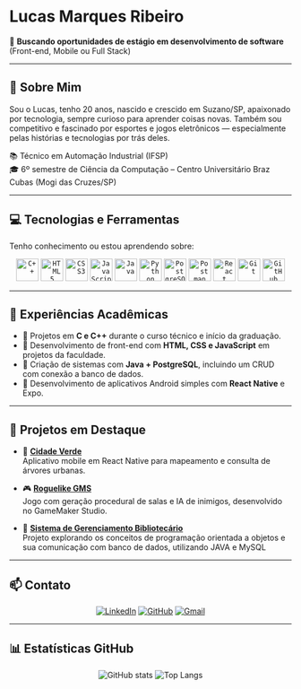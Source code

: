 # Lucas Marques Ribeiro

🎯 **Buscando oportunidades de estágio em desenvolvimento de software** (Front-end, Mobile ou Full Stack)

---

## 👋 Sobre Mim

Sou o Lucas, tenho 20 anos, nascido e crescido em Suzano/SP, apaixonado por tecnologia, sempre curioso para aprender coisas novas. Também sou competitivo e fascinado por esportes e jogos eletrônicos — especialmente pelas histórias e tecnologias por trás deles.

📚 Técnico em Automação Industrial (IFSP)  
🎓 6º semestre de Ciência da Computação – Centro Universitário Braz Cubas (Mogi das Cruzes/SP)

---

## 💻 Tecnologias e Ferramentas

Tenho conhecimento ou estou aprendendo sobre:

<p align="center">
  <code><img width="40px" src="https://cdn.jsdelivr.net/gh/devicons/devicon@latest/icons/cplusplus/cplusplus-original.svg" title="C++" /></code>
  <code><img width="40px" src="https://cdn.jsdelivr.net/gh/devicons/devicon/icons/html5/html5-original-wordmark.svg" title="HTML5" /></code>
  <code><img width="40px" src="https://cdn.jsdelivr.net/gh/devicons/devicon/icons/css3/css3-original-wordmark.svg" title="CSS3" /></code>
  <code><img width="40px" src="https://cdn.jsdelivr.net/gh/devicons/devicon/icons/javascript/javascript-original.svg" title="JavaScript" /></code>
  <code><img width="40px" src="https://cdn.jsdelivr.net/gh/devicons/devicon/icons/java/java-original.svg" title="Java" /></code>
  <code><img width="40px" src="https://cdn.jsdelivr.net/gh/devicons/devicon/icons/python/python-original.svg" title="Python" /></code>
  <code><img width="40px" src="https://cdn.jsdelivr.net/gh/devicons/devicon@latest/icons/postgresql/postgresql-original.svg" title="PostgreSQL" /></code>
  <code><img width="40px" src="https://cdn.jsdelivr.net/gh/devicons/devicon@latest/icons/postman/postman-original.svg" title="Postman" /></code>
  <code><img width="40px" src="https://cdn.jsdelivr.net/gh/devicons/devicon@latest/icons/react/react-original-wordmark.svg" title="React Native" /></code>
  <code><img width="40px" src="https://cdn.jsdelivr.net/gh/devicons/devicon/icons/git/git-original.svg" title="Git" /></code>
  <code><img width="40px" src="https://cdn.jsdelivr.net/gh/devicons/devicon/icons/github/github-original.svg" title="GitHub" /></code>
</p>

---

## 🧠 Experiências Acadêmicas

- 📕 Projetos em **C e C++** durante o curso técnico e início da graduação.
- 📗 Desenvolvimento de front-end com **HTML, CSS e JavaScript** em projetos da faculdade.
- 📘 Criação de sistemas com **Java + PostgreSQL**, incluindo um CRUD com conexão a banco de dados.
- 📙 Desenvolvimento de aplicativos Android simples com **React Native** e Expo.

---

## 🚀 Projetos em Destaque

- 🌳 [**Cidade Verde**](https://github.com/lucasmri23/CidadeVerde-app-)  
  Aplicativo mobile em React Native para mapeamento e consulta de árvores urbanas.

- 🎮 [**Roguelike GMS**](https://github.com/lucasmri23/GameProject)  
  Jogo com geração procedural de salas e IA de inimigos, desenvolvido no GameMaker Studio.

- 🤖 [**Sistema de Gerenciamento Bibliotecário**](https://github.com/lucasmri23/Biblioteca-Java)  
  Projeto explorando os conceitos de programação orientada a objetos e sua comunicação com banco de dados, utilizando JAVA e MySQL

---

## 📫 Contato

<div align="center">

[![LinkedIn](https://img.shields.io/badge/LinkedIn-0077B5?style=for-the-badge&logo=linkedin&logoColor=white)](https://www.linkedin.com/in/lucas-marques-ribeiro/)
[![GitHub](https://img.shields.io/badge/GitHub-100000?style=for-the-badge&logo=github&logoColor=white)](https://github.com/lucasmri23)
[![Gmail](https://img.shields.io/badge/Gmail-333333?style=for-the-badge&logo=gmail&logoColor=red)](mailto:lucasmribeiro2004@gmail.com)

</div>

---

## 📊 Estatísticas GitHub

<div align="center">

![GitHub stats](https://github-readme-stats.vercel.app/api?username=lucasmri23&show_icons=true&theme=tokyonight&include_all_commits=true)
![Top Langs](https://github-readme-stats.vercel.app/api/top-langs/?username=lucasmri23&layout=donut&theme=tokyonight)

</div>
